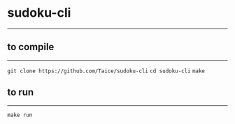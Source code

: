 
# sudoku-cli
---

## to compile
---
`git clone https://github.com/Taice/sudoku-cli`
`cd sudoku-cli`
`make`

## to run
---
`make run`
